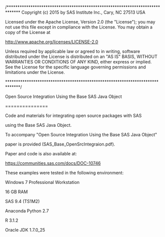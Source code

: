 /******************************************************************************
Copyright (c) 2015 by SAS Institute Inc., Cary, NC 27513 USA

Licensed under the Apache License, Version 2.0 (the "License"); 
you may not use this file except in compliance with the License. 
You may obtain a copy of the License at 

   http://www.apache.org/licenses/LICENSE-2.0 

Unless required by applicable law or agreed to in writing, software 
distributed under the License is distributed on an "AS IS" BASIS, 
WITHOUT WARRANTIES OR CONDITIONS OF ANY KIND, either express or implied. 
See the License for the specific language governing permissions and 
limitations under the License.  

******************************************************************************/

Open Source Integration Using the Base SAS Java Object

===============

Code and materials for integrating open source packages with SAS 

using the Base SAS Java Object.

To accompany "Open Source Integration Using the Base SAS Java Object"

paper is provided (SAS_Base_OpenSrcIntegraion.pdf).


Paper and code is also available at:

https://communities.sas.com/docs/DOC-10746


These examples were tested in the following environment:

Windows 7 Professional Workstation

16 GB RAM 

SAS 9.4 (TS1M2)

Anaconda Python 2.7

R 3.1.2

Oracle JDK 1.7.0_25